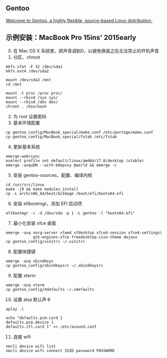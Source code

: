 ## Gentoo
[Welcome to Gentoo, a highly flexible, source-based Linux distribution.](https://gentoo.org/)

## 示例安装：MacBook Pro 15ins' 2015early 
0. 在 Mac OS X 系统里，把声音调到0，以避免换装之后无法禁止的开机声音
1. 分区、chroot
```
mkfs.vfat -F 32 /dev/sda1
mkfs.ext4 /dev/sda2

mount /dev/sda2 /mnt
cd /mnt

mount -t proc /proc proc/
mount --rbind /sys sys/
mount --rbind /dev dev/
chroot . /bin/bash
```
2. 为 root 设置密码
3. 基本环境配置
```
cp gentoo_config/MacBook_special/make.conf /etc/portage/make.conf
cp gentoo_config/MacBook_special/fstab /etc/fstab
```
4. 更新基本系统
```
emerge-webrsync
eselect profile set default/linux/amd64/17.0/desktop (stable)
emerge -avquDN --with-bdeps=y @world && emerge -c
```
5. 安装 gentoo-sources，配置、编译内核
```
cd /usr/src/linux
make -j9 && make modules_install
cp -L arch/x86_64/boot/bzImage /boot/efi/bootx64.efi
```
6. 安装 efibootmgr，添加 EFI 启动项   
```
efibootmgr -c -d /dev/sda -p 1 -L gentoo -l "bootx64.efi"
```
7. 最小化安装 xfce 桌面    
```
emerge -avq xorg-server xfwm4 xfdesktop xfce4-session xfce4-settings\
			gtk-engines-xfce freedesktop-icon-theme dejavu
cp gentoo_config/xinitrc ~/.xinitrc
```
8. 配置快捷键
```
emerge -avq xbindkeys
cp gentoo_config/xbindkeysrc ~/.xbindkeysrc

```
9. 配置 xterm
```
emerge -avq xterm
cp gentoo_config/Xdefaults ~/.xdefaults
```
10. 设置 alsa 默认声卡
```
aplay -l

echo "defaults.pcm.card 1
defaults.pcm.device 1
defaults.ctl.card 1" >> /etc/asound.conf

```

11. 连接 wifi
```
nmcli device wifi list
nmcli device wifi connect SSID password PASSWORD
```
